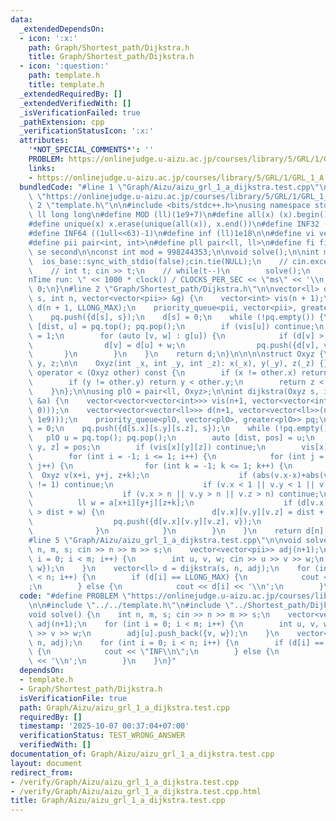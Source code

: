 ```yaml
---
data:
  _extendedDependsOn:
  - icon: ':x:'
    path: Graph/Shortest_path/Dijkstra.h
    title: Graph/Shortest_path/Dijkstra.h
  - icon: ':question:'
    path: template.h
    title: template.h
  _extendedRequiredBy: []
  _extendedVerifiedWith: []
  _isVerificationFailed: true
  _pathExtension: cpp
  _verificationStatusIcon: ':x:'
  attributes:
    '*NOT_SPECIAL_COMMENTS*': ''
    PROBLEM: https://onlinejudge.u-aizu.ac.jp/courses/library/5/GRL/1/GRL_1_A
    links:
    - https://onlinejudge.u-aizu.ac.jp/courses/library/5/GRL/1/GRL_1_A
  bundledCode: "#line 1 \"Graph/Aizu/aizu_grl_1_a_dijkstra.test.cpp\"\n#define PROBLEM\
    \ \"https://onlinejudge.u-aizu.ac.jp/courses/library/5/GRL/1/GRL_1_A\"\n\n#line\
    \ 2 \"template.h\"\n\n#include <bits/stdc++.h>\nusing namespace std;\n \n#define\
    \ ll long long\n#define MOD (ll)(1e9+7)\n#define all(x) (x).begin(),(x).end()\n\
    #define unique(x) x.erase(unique(all(x)), x.end())\n#define INF32 ((1ull<<31)-1)\n\
    #define INF64 ((1ull<<63)-1)\n#define inf (ll)1e18\n\n#define vi vector<int>\n\
    #define pii pair<int, int>\n#define pll pair<ll, ll>\n#define fi first\n#define\
    \ se second\n\nconst int mod = 998244353;\n\nvoid solve();\n\nint main(){\n  \
    \  ios_base::sync_with_stdio(false);cin.tie(NULL);\n    // cin.exceptions(cin.failbit);\n\
    \    // int t; cin >> t;\n    // while(t--)\n        solve();\n    cerr << \"\\\
    nTime run: \" << 1000 * clock() / CLOCKS_PER_SEC << \"ms\" << '\\n';\n    return\
    \ 0;\n}\n#line 2 \"Graph/Shortest_path/Dijkstra.h\"\n\nvector<ll> dijkstra(int\
    \ s, int n, vector<vector<pii>> &g) {\n    vector<int> vis(n + 1);\n    vector<ll>\
    \ d(n + 1, LLONG_MAX);\n    priority_queue<pii, vector<pii>, greater<pii>> pq;\n\
    \    pq.push({d[s], s});\n    d[s] = 0;\n    while (!pq.empty()) {\n        auto\
    \ [dist, u] = pq.top(); pq.pop();\n        if (vis[u]) continue;\n        vis[u]\
    \ = 1;\n        for (auto [v, w] : g[u]) {\n            if (d[v] > d[u] + w) {\n\
    \                d[v] = d[u] + w;\n                pq.push({d[v], v});\n     \
    \       }\n        }\n    }\n    return d;\n}\n\n\n\nstruct Oxyz {\n    int x,\
    \ y, z;\n\n    Oxyz(int _x, int _y, int _z): x(_x), y(_y), z(_z) {}\n\n    bool\
    \ operator < (Oxyz other) const {\n        if (x != other.x) return x < other.x;\n\
    \        if (y != other.y) return y < other.y;\n        return z < other.z;\n\
    \    }\n};\n\nusing plO = pair<ll, Oxyz>;\n\nint dijkstra(Oxyz s, int n, vector<vector<vector<int>>>\
    \ &a) {\n    vector<vector<vector<int>>> vis(n+1, vector<vector<int>>(n+1, vector<int>(n+1,\
    \ 0)));\n    vector<vector<vector<ll>>> d(n+1, vector<vector<ll>>(n+1, vector<ll>(n+1,\
    \ 1e9)));\n    priority_queue<plO, vector<plO>, greater<plO>> pq;\n    d[s.x][s.y][s.z]\
    \ = 0;\n    pq.push({d[s.x][s.y][s.z], s});\n    while (!pq.empty()) {\n     \
    \   plO u = pq.top(); pq.pop();\n        auto [dist, pos] = u;\n        auto [x,\
    \ y, z] = pos;\n        if (vis[x][y][z]) continue;\n        vis[x][y][z] = 1;\n\
    \        for (int i = -1; i <= 1; i++) {\n            for (int j = -1; j <= 1;\
    \ j++) {\n                for (int k = -1; k <= 1; k++) {\n                  \
    \  Oxyz v(x+i, y+j, z+k);\n                    if (abs(v.x-x)+abs(v.y-y)+abs(v.z-z)\
    \ != 1) continue;\n                    if (v.x < 1 || v.y < 1 || v.z < 1) continue;\n\
    \                    if (v.x > n || v.y > n || v.z > n) continue;\n          \
    \          ll w = a[x+i][y+j][z+k];\n                    if (d[v.x][v.y][v.z]\
    \ > dist + w) {\n                        d[v.x][v.y][v.z] = dist + w;\n      \
    \                  pq.push({d[v.x][v.y][v.z], v});\n                    }\n  \
    \              }\n            }\n        }\n    }\n    return d[n][n][n];\n}\n\
    #line 5 \"Graph/Aizu/aizu_grl_1_a_dijkstra.test.cpp\"\n\nvoid solve() {\n    int\
    \ n, m, s; cin >> n >> m >> s;\n    vector<vector<pii>> adj(n+1);\n    for (int\
    \ i = 0; i < m; i++) {\n        int u, v, w; cin >> u >> v >> w;\n        adj[u].push_back({v,\
    \ w});\n    }\n    vector<ll> d = dijkstra(s, n, adj);\n    for (int i = 0; i\
    \ < n; i++) {\n        if (d[i] == LLONG_MAX) {\n            cout << \"INF\\n\"\
    ;\n        } else {\n            cout << d[i] << '\\n';\n        }\n    }\n}\n"
  code: "#define PROBLEM \"https://onlinejudge.u-aizu.ac.jp/courses/library/5/GRL/1/GRL_1_A\"\
    \n\n#include \"../../template.h\"\n#include \"../Shortest_path/Dijkstra.h\"\n\n\
    void solve() {\n    int n, m, s; cin >> n >> m >> s;\n    vector<vector<pii>>\
    \ adj(n+1);\n    for (int i = 0; i < m; i++) {\n        int u, v, w; cin >> u\
    \ >> v >> w;\n        adj[u].push_back({v, w});\n    }\n    vector<ll> d = dijkstra(s,\
    \ n, adj);\n    for (int i = 0; i < n; i++) {\n        if (d[i] == LLONG_MAX)\
    \ {\n            cout << \"INF\\n\";\n        } else {\n            cout << d[i]\
    \ << '\\n';\n        }\n    }\n}"
  dependsOn:
  - template.h
  - Graph/Shortest_path/Dijkstra.h
  isVerificationFile: true
  path: Graph/Aizu/aizu_grl_1_a_dijkstra.test.cpp
  requiredBy: []
  timestamp: '2025-10-07 00:37:04+07:00'
  verificationStatus: TEST_WRONG_ANSWER
  verifiedWith: []
documentation_of: Graph/Aizu/aizu_grl_1_a_dijkstra.test.cpp
layout: document
redirect_from:
- /verify/Graph/Aizu/aizu_grl_1_a_dijkstra.test.cpp
- /verify/Graph/Aizu/aizu_grl_1_a_dijkstra.test.cpp.html
title: Graph/Aizu/aizu_grl_1_a_dijkstra.test.cpp
---
```

